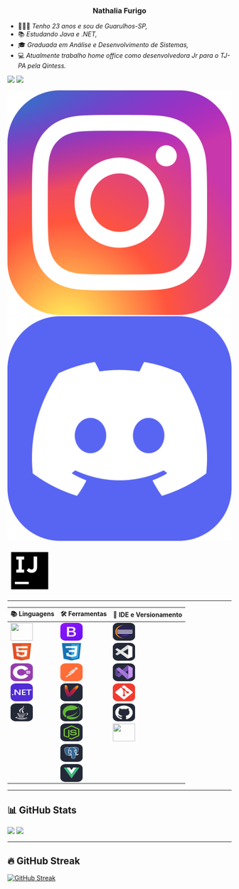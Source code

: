 <!-- markdownlint-disable MD033 MD041 -->
<h3 align="center">Nathalia Furigo</h3>

- 🙋🏻‍♀️ *Tenho 23 anos e sou de Guarulhos-SP,* 
- 📚 *Estudando Java e .NET,*
- 🎓 *Graduada em Análise e Desenvolvimento de Sistemas,*
- :computer: *Atualmente trabalho home office como desenvolvedora Jr para o TJ-PA pela Qintess.*

<a href = "mailto:furinathi@gmail.com"><img src="https://img.shields.io/badge/-Gmail-%23333?style=for-the-badge&logo=gmail&logoColor=white" target="_blank"></a>
<a href="https://www.linkedin.com/in/nathalia-furigo-968136113/" target="_blank"><img src="https://img.shields.io/badge/-LinkedIn-%230077B5?style=for-the-badge&logo=linkedin&logoColor=white" target="_blank"></a>

<a href = "https://www.instagram.com/nath05mf_/"><img src="https://github.com/tandpfun/skill-icons/blob/main/icons/Instagram.svg" target="_blank"></a>
<a href = "https://discord.com/channels/@me"><img src="https://github.com/tandpfun/skill-icons/blob/main/icons/Discord.svg" target="_blank"></a>

<svg xmlns="http://www.w3.org/2000/svg" x="0px" y="0px" width="100" height="100" viewBox="0 0 24 24">
    <path d="M2,2v20h20V2H2z M4.75,11.375H6V6H4.75V4.375H9V6H7.75v5.375H9V13H4.75V11.375z M11.5,19.25H4V18h7.5V19.25z M16,9.875 c0,1.125-0.25,3.25-3,3.25c-1.5,0-2.315-0.902-2.625-1.271l1.154-1.319c0.208,0.231,0.721,0.84,1.471,0.84 c1.125,0,1.125-1.125,1.125-1.5v-5.5H16V9.875z"></path>
</svg>

---------------------------------------------   

|      📚 Linguagens       |      🛠️ Ferramentas        |     🚀 IDE e Versionamento     |
|--------------------------|----------------------------|---------------------------------|
| <img align="center" height="40" width="50" src="https://cdn.jsdelivr.net/gh/devicons/devicon/icons/angularjs/angularjs-original.svg"> | <img align="center" height="40" width="50"      src="https://github.com/tandpfun/skill-icons/blob/main/icons/Bootstrap.svg"> |  <img align="center" height="40" width="50" src="https://github.com/tandpfun/skill-icons/blob/main/icons/Eclipse-Dark.svg"> |
| <img align="center" height="40" width="50" src="https://raw.githubusercontent.com/devicons/devicon/master/icons/html5/html5-original.svg"> | <img align="center" height="40" width="50" src="https://raw.githubusercontent.com/devicons/devicon/master/icons/css3/css3-original.svg"> | <img align="center" height="40" width="50" src="https://github.com/tandpfun/skill-icons/blob/main/icons/VSCode-Dark.svg"> |
| <img align="center" height="40" width="50" src="https://github.com/tandpfun/skill-icons/blob/main/icons/CS.svg"> | <img align="center" height="40" width="50"  src="https://github.com/tandpfun/skill-icons/blob/main/icons/Postman.svg"> | <img align="center" height="40" width="50" src="https://github.com/tandpfun/skill-icons/blob/main/icons/VisualStudio-Dark.svg"> |
| <img align="center" height="40" width="50" src="https://github.com/tandpfun/skill-icons/blob/main/icons/DotNet.svg"> | <img align="center" height="40" width="50"      src="https://github.com/tandpfun/skill-icons/blob/main/icons/Maven-Dark.svg"> |  <img align="center" height="40" width="50" src="https://github.com/tandpfun/skill-icons/blob/main/icons/Git.svg"> |
| <img align="center" height="40" width="50" src="https://github.com/tandpfun/skill-icons/blob/main/icons/Java-Dark.svg"> | <img align="center" height="40" width="50" src="https://github.com/tandpfun/skill-icons/blob/main/icons/Spring-Dark.svg"> | <img align="center" height="40" width="50" src="https://github.com/tandpfun/skill-icons/blob/main/icons/Github-Dark.svg"> |
| | <img align="center" height="40" width="50" src="https://github.com/tandpfun/skill-icons/blob/main/icons/NodeJS-Dark.svg"> | <img align="center" height="40" width="50" src="https://github.com/tandpfun/skill-icons/blob/main/icons/IntelliJIDEA-Dark.svg"> |
| | <img align="center" height="40" width="50" src="https://github.com/tandpfun/skill-icons/blob/main/icons/PostgreSQL-Dark.svg"> | |
| | <img align="center" height="40" width="50" src="https://github.com/tandpfun/skill-icons/blob/main/icons/VueJS-Dark.svg"> | |

---------------------------------------------

## 📊 GitHub Stats

<div>
    <img height="120em" src="https://github-readme-stats.vercel.app/api?username=nathiz&show_icons=true&theme=midnight-purple&include_all_commits=true&count_private=true"/>
    <img height="120em" src="https://github-readme-stats.vercel.app/api/top-langs/?username=nathiz&layout=compact&langs_count=16&theme=midnight-purple"/>
</div>

-----------------------------------------------

## 🔥 GitHub Streak

[![GitHub Streak](https://streak-stats.demolab.com/?user=nathiz&theme=midnight-purple&background=000&border=8300ff&dates=FFF)](https://git.io/streak-stats)
